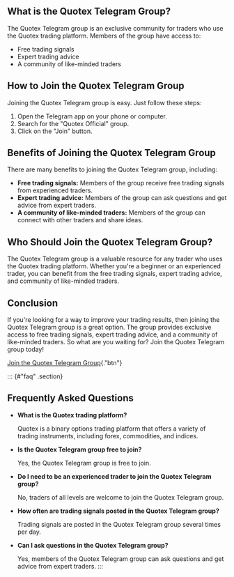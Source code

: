 ## What is the Quotex Telegram Group?

The Quotex Telegram group is an exclusive community for traders who use
the Quotex trading platform. Members of the group have access to:

-   Free trading signals
-   Expert trading advice
-   A community of like-minded traders

## How to Join the Quotex Telegram Group

Joining the Quotex Telegram group is easy. Just follow these steps:

1.  Open the Telegram app on your phone or computer.
2.  Search for the "Quotex Official" group.
3.  Click on the "Join" button.

## Benefits of Joining the Quotex Telegram Group

There are many benefits to joining the Quotex Telegram group, including:

-   **Free trading signals:** Members of the group receive free trading
    signals from experienced traders.
-   **Expert trading advice:** Members of the group can ask questions
    and get advice from expert traders.
-   **A community of like-minded traders:** Members of the group can
    connect with other traders and share ideas.

## Who Should Join the Quotex Telegram Group?

The Quotex Telegram group is a valuable resource for any trader who uses
the Quotex trading platform. Whether you\'re a beginner or an
experienced trader, you can benefit from the free trading signals,
expert trading advice, and community of like-minded traders.

## Conclusion

If you\'re looking for a way to improve your trading results, then
joining the Quotex Telegram group is a great option. The group provides
exclusive access to free trading signals, expert trading advice, and a
community of like-minded traders. So what are you waiting for? Join the
Quotex Telegram group today!

[Join the Quotex Telegram
Group](\%22https://traff.sbs/brokerqxsignup\%22){."btn"}

::: {#"faq" .section}
## Frequently Asked Questions

-   **What is the Quotex trading platform?**

    Quotex is a binary options trading platform that offers a variety of
    trading instruments, including forex, commodities, and indices.

-   **Is the Quotex Telegram group free to join?**

    Yes, the Quotex Telegram group is free to join.

-   **Do I need to be an experienced trader to join the Quotex Telegram
    group?**

    No, traders of all levels are welcome to join the Quotex Telegram
    group.

-   **How often are trading signals posted in the Quotex Telegram
    group?**

    Trading signals are posted in the Quotex Telegram group several
    times per day.

-   **Can I ask questions in the Quotex Telegram group?**

    Yes, members of the Quotex Telegram group can ask questions and get
    advice from expert traders.
:::

